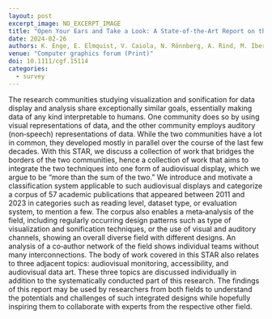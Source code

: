 ```yaml
---
layout: post
excerpt_image: NO_EXCERPT_IMAGE
title: "Open Your Ears and Take a Look: A State‐of‐the‐Art Report on the Integration of Sonification and Visualization"
date: 2024-02-26
authors: K. Enge, E. Elmquist, V. Caiola, N. Rönnberg, A. Rind, M. Iber, S. Lenzi, F. Lan, R. Höldrich & W. Aigner
venue: "Computer graphics forum (Print)"
doi: 10.1111/cgf.15114
categories:
  - survey
---
```

The research communities studying visualization and sonification for data display and analysis share exceptionally similar goals, essentially making data of any kind interpretable to humans. One community does so by using visual representations of data, and the other community employs auditory (non‐speech) representations of data. While the two communities have a lot in common, they developed mostly in parallel over the course of the last few decades. With this STAR, we discuss a collection of work that bridges the borders of the two communities, hence a collection of work that aims to integrate the two techniques into one form of audiovisual display, which we argue to be “more than the sum of the two.” We introduce and motivate a classification system applicable to such audiovisual displays and categorize a corpus of 57 academic publications that appeared between 2011 and 2023 in categories such as reading level, dataset type, or evaluation system, to mention a few. The corpus also enables a meta‐analysis of the field, including regularly occurring design patterns such as type of visualization and sonification techniques, or the use of visual and auditory channels, showing an overall diverse field with different designs. An analysis of a co‐author network of the field shows individual teams without many interconnections. The body of work covered in this STAR also relates to three adjacent topics: audiovisual monitoring, accessibility, and audiovisual data art. These three topics are discussed individually in addition to the systematically conducted part of this research. The findings of this report may be used by researchers from both fields to understand the potentials and challenges of such integrated designs while hopefully inspiring them to collaborate with experts from the respective other field.
